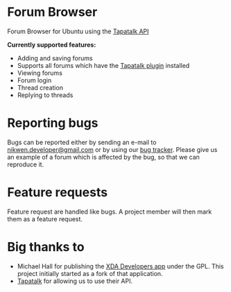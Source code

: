 Forum Browser
=============

Forum Browser for Ubuntu using the [Tapatalk API](https://tapatalk.com/api.php)

**Currently supported features:**

* Adding and saving forums
* Supports all forums which have the [Tapatalk plugin](https://tapatalk.com/partners.php) installed
* Viewing forums
* Forum login
* Thread creation
* Replying to threads

Reporting bugs
==============

Bugs can be reported either by sending an e-mail to nikwen.developer@gmail.com or by using our [bug tracker](https://github.com/nikwen/forum-app/issues). Please give us an example of a forum which is affected by the bug, so that we can reproduce it.

Feature requests
================

Feature request are handled like bugs. A project member will then mark them as a feature request.

Big thanks to
=============

* Michael Hall for publishing the [XDA Developers app](https://code.launchpad.net/~xda-app-developers/xda-developers-app/trunk) under the GPL. This project initially started as a fork of that application.
* [Tapatalk](https://tapatalk.com) for allowing us to use their API.
